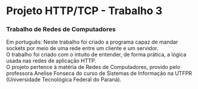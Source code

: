 # Projeto HTTP/TCP - Trabalho 3 #
### Trabalho de Redes de Computadores
Em português:
Neste trabalho foi criado a programa capaz de mandar sockets por meio de uma rede entre um cliente e um servidor.\
O trabalho foi criado com o intuito de entender, de forma prática, a lógica usada nas redes de aplicação HTTP.\
O projeto pertence à matéria de Redes de Computadores, provido pelo professora Anelise Fonseca do curso de Sistemas de Informação na UTFPR (Universidade Tecnológica Federal do Paraná).
